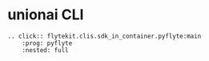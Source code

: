 # unionai CLI

```{eval-rst}
.. click:: flytekit.clis.sdk_in_container.pyflyte:main
    :prog: pyflyte
    :nested: full
```
